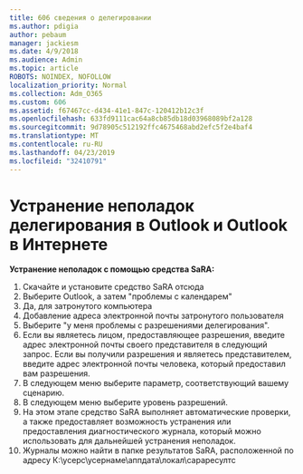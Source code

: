 ```yaml
---
title: 606 сведения о делегировании
ms.author: pdigia
author: pebaum
manager: jackiesm
ms.date: 4/9/2018
ms.audience: Admin
ms.topic: article
ROBOTS: NOINDEX, NOFOLLOW
localization_priority: Normal
ms.collection: Adm_O365
ms.custom: 606
ms.assetid: f67467cc-d434-41e1-847c-120412b12c3f
ms.openlocfilehash: 633fd9111cac64a8cb85db18d03968089bf2a128
ms.sourcegitcommit: 9d78905c512192ffc4675468abd2efc5f2e4baf4
ms.translationtype: MT
ms.contentlocale: ru-RU
ms.lasthandoff: 04/23/2019
ms.locfileid: "32410791"
---
```

# <a name="troubleshooting-delegation-in-outlook-and-outlook-on-the-web"></a>Устранение неполадок делегирования в Outlook и Outlook в Интернете

**Устранение неполадок с помощью средства SaRA:**

1. Скачайте и установите средство SaRA отсюда
1. Выберите Outlook, а затем "проблемы с календарем"
1. Да, для затронутого компьютера
1. Добавление адреса электронной почты затронутого пользователя
1. Выберите "у меня проблемы с разрешениями делегирования".
1. Если вы являетесь лицом, предоставляющее разрешения, введите адрес электронной почты своего представителя в следующий запрос. Если вы получили разрешения и являетесь представителем, введите адрес электронной почты человека, который предоставил вам разрешения.
1. В следующем меню выберите параметр, соответствующий вашему сценарию. 
1. В следующем меню выберите уровень разрешений.
1. На этом этапе средство SaRA выполняет автоматические проверки, а также предоставляет возможность устранения или предоставления диагностического журнала, который можно использовать для дальнейшей устранения неполадок.
1. Журналы можно найти в папке результатов SaRA, расположенной по адресу К:\усерс\усернаме\аппдата\локал\сараресултс